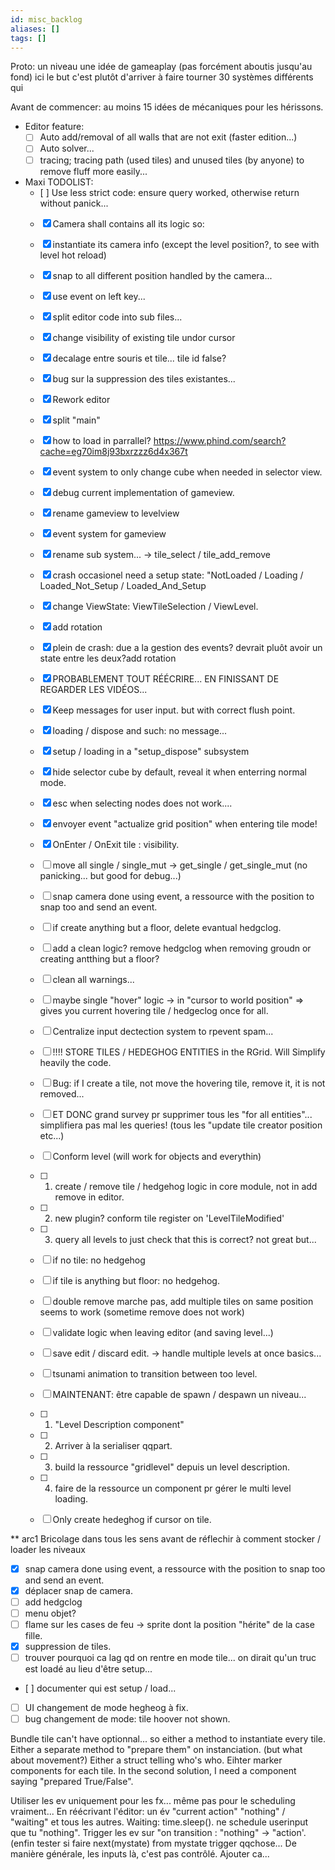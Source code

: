 ```yaml
---
id: misc_backlog
aliases: []
tags: []
---
```


Proto: un niveau une idée de gameaplay (pas forcément aboutis jusqu'au fond)
ici le but c'est plutôt d'arriver à faire tourner 30 systèmes différents qui 

Avant de commencer: au moins 15 idées de mécaniques pour les hérissons.

* Editor feature: 
  - [ ] Auto add/removal of all walls that are not exit (faster edition...)
  - [ ] Auto solver...
  - [ ] tracing; tracing path (used tiles) and unused tiles (by anyone) to remove fluff more easily...

* Maxi TODOLIST:
  - [ ] Use less strict code: ensure query worked, otherwise return without panick...
  - [x] Camera shall contains all its logic so:
   - [x] instantiate its camera info (except the level position?, to see with level hot reload)
   - [x] snap to all different position handled by the camera...
  - [x] use event on left key...
  - [x] split editor code into sub files...
  - [x] change visibility of existing tile undor cursor
  - [x] decalage entre souris et tile... tile id false?
  - [x] bug sur la suppression des tiles existantes...
  - [x] Rework editor
   - [x] split "main"
   - [x] how to load in parrallel? https://www.phind.com/search?cache=eg70im8j93bxrzzz6d4x367t
   - [x] event system to only change cube when needed in selector view.
   - [x] debug current implementation of gameview.
   - [x] rename gameview to levelview
   - [x] event system for gameview
   - [x] rename sub system... -> tile_select / tile_add_remove
   - [x] crash occasionel need a setup state: "NotLoaded / Loading / Loaded_Not_Setup / Loaded_And_Setup
   - [x] change ViewState: ViewTileSelection / ViewLevel.
   - [x] add rotation
   - [x] plein de crash: due a la gestion des events? devrait pluôt avoir un state entre les deux?add rotation
   - [x] PROBABLEMENT TOUT RÉÉCRIRE... EN FINISSANT DE REGARDER LES VIDÉOS...
    - [x] Keep messages for user input. but with correct flush point.
    - [x] loading / dispose and such: no message...
   - [x] setup / loading in a "setup_dispose" subsystem
   - [x] hide selector cube by default, reveal it when enterring normal mode.
   - [x] esc when selecting nodes does not work....
   - [x] envoyer event "actualize grid position" when entering tile mode!
   - [x] OnEnter / OnExit tile : visibility.
   - [ ] move all single / single_mut -> get_single / get_single_mut (no panicking... but good for debug...)
   - [ ] snap camera done using event, a ressource with the position to snap too and send an event.
   - [ ] if create anything but a floor, delete evantual hedgclog.
   - [ ] add a clean logic? remove hedgclog when removing groudn or creating antthing but a floor?
   - [ ] clean all warnings...
   - [ ] maybe single "hover" logic -> in "cursor to world position" => gives you current hovering tile / hedgeclog once for all.
   - [ ] Centralize input dectection system to rpevent spam...
   - [ ] !!!! STORE  TILES / HEDEGHOG ENTITIES in the RGrid. Will Simplify heavily the code.
   - [ ] Bug: if I create a tile, not move the hovering tile, remove it, it is not removed...
   - [ ] ET DONC grand survey pr supprimer tous les "for all entities"... simplifiera pas mal les queries! (tous les "update tile creator position etc...)
   - [ ] Conform level (will work for objects and everythin)
    - [ ] 1. create / remove tile / hedgehog logic in core module, not in add remove in editor.
    - [ ] 2. new plugin? conform tile register on 'LevelTileModified'
    - [ ] 3. query all levels to just check that this is correct? not great but...
     - [ ] if no tile: no hedgehog
     - [ ] if tile is anything but floor: no hedgehog.
     - [ ] double remove marche pas, add multiple tiles on same position seems to work (sometime remove does not work)
   - [ ] validate logic when leaving editor (and saving level...)
   - [ ] save edit / discard edit. -> handle multiple levels at once basics...
   - [ ] tsunami animation to transition between too level.
   - [ ] MAINTENANT: être capable de spawn / despawn un niveau...
    - [ ] 1. "Level Description component"
    - [ ] 2. Arriver à la serialiser qqpart.
    - [ ] 3. build la ressource "gridlevel" depuis un level description.
    - [ ] 4. faire de la ressource un component pr gérer le multi level loading.
   - [ ] Only create hedeghog if cursor on tile.


** arc1 Bricolage dans tous les sens avant de réflechir à comment stocker / loader les niveaux
   - [x] snap camera done using event, a ressource with the position to snap too and send an event.
   - [x] déplacer snap de camera.
   - [ ] add hedgclog
   - [ ] menu objet?
   - [ ] flame sur les cases de feu -> sprite dont la position "hérite" de la case fille.
   - [x] suppression de tiles.
   - [ ] trouver pourquoi ca lag qd on rentre en mode tile... on dirait qu'un truc est loadé au lieu d'être setup...
   - [ ] documenter qui est setup / load...
   - [ ] UI changement de mode hegheog à fix.
   - [ ] bug changement de mode: tile hoover not shown.

  Bundle tile can't have optionnal... so either a method to instantiate every tile.
  Either a separate method to "prepare them" on instanciation. (but what about movement?)
  Either a struct telling who's who. Eihter marker components for each tile.
  In the second solution, I need a component saying "prepared True/False".

  Utiliser les ev uniquement pour les fx... même pas pour le scheduling vraiment...
  En réécrivant l'éditor: un év "current action" "nothing" / "waiting" et tous les autres.
  Waiting: time.sleep(). ne schedule userinput que tu "nothing".
  Trigger les ev sur "on transition : "nothing" -> "action'. (enfin tester si faire next(mystate) from mystate trigger qqchose...
  De manière générale, les inputs là, c'est pas contrôlé. Ajouter ca...
